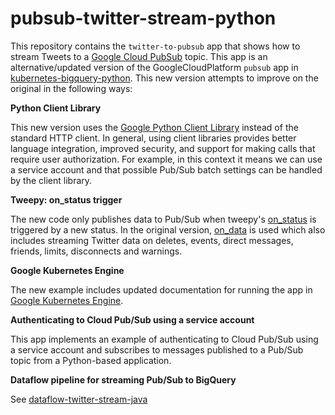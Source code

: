 # pubsub-twitter-stream-python

This repository contains the `twitter-to-pubsub` app that shows how to stream Tweets to a [Google Cloud PubSub](https://cloud.google.com/pubsub/docs) topic. This app is an alternative/updated version of the GoogleCloudPlatform `pubsub` app in [kubernetes-bigquery-python](https://github.com/GoogleCloudPlatform/kubernetes-bigquery-python/tree/master/pubsub). This new version attempts to improve on the original in the following ways:

**Python Client Library**

This new version uses the [Google Python Client Library](https://cloud.google.com/compute/docs/tutorials/python-guide) instead of the standard HTTP client. In general, using client libraries provides better language integration, improved security, and support for making calls that require user authorization. For example, in this context it means we can use a service account and that possible Pub/Sub batch settings can be handled by the client library.

**Tweepy: on_status trigger**

The new code only publishes data to Pub/Sub when tweepy's [on\_status](https://github.com/tweepy/tweepy/blob/78d2883a922fa5232e8cdfab0c272c24b8ce37c4/tweepy/streaming.py#L86) is triggered by a new status. In the original version,  [on\_data](https://github.com/tweepy/tweepy/blob/78d2883a922fa5232e8cdfab0c272c24b8ce37c4/tweepy/streaming.py#L43) is used which also includes streaming Twitter data on deletes, events, direct messages, friends, limits, disconnects and warnings.

**Google Kubernetes Engine** 

The new example includes updated documentation for running the app in [Google Kubernetes Engine](https://cloud.google.com/kubernetes-engine/docs/).

**Authenticating to Cloud Pub/Sub using a service account**

This app implements an example of authenticating to Cloud Pub/Sub using a service account and subscribes to messages published to a Pub/Sub topic from a Python-based application.

**Dataflow pipeline for streaming Pub/Sub to BigQuery**

See [dataflow-twitter-stream-java](https://github.com/svanstiphout/dataflow-twitter-stream-java)